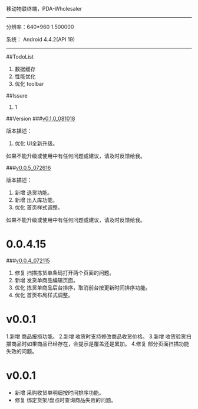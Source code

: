 移动物联终端，PDA-Wholesaler
***

分辨率：640*960 1.500000

系统： Android 4.4.2(API 19)

******


##TodoList
1. 数据缓存
2. 性能优化
3. 优化 toolbar


##Issure
1. 1



##Version
###[v0.1.0_081018](https://beta.bugly.qq.com/bz1s)

版本描述：

1. 优化 UI全新升级。


如果不能升级或使用中有任何问题或建议，请及时反馈给我。

###[v0.0.5_072616](https://beta.bugly.qq.com/bz1s)

版本描述：

1. 新增 退货功能。
2. 新增 出入库功能。
3. 优化 首页样式调整。


如果不能升级或使用中有任何问题或建议，请及时反馈给我。



# 0.0.4.15
###[v0.0.4_072115](https://beta.bugly.qq.com/wmeu)
1. 修复 扫描拣货单条码打开两个页面的问题。
2. 新增 发货单商品编辑页面。
3. 优化 拣货单商品后台排序，取消前台按更新时间排序功能。
4. 优化 首页布局样式调整。

# v0.0.1
1.新增 商品报损功能。
2.新增 收货时支持修改商品收货价格。
3.新增 收货验货扫描商品时如果商品已经存在，会提示是覆盖还是累加。
4.修复 部分页面扫描功能失效的问题。

# v0.0.1
* 新增 采购收货单明细按时间排序功能。
* 修复 绑定货架/盘点时查询商品失败的问题。